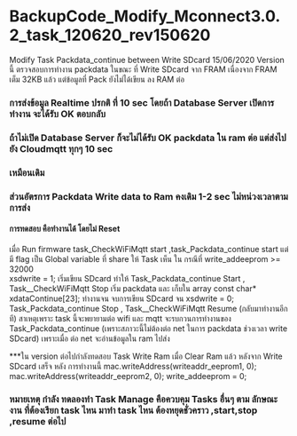 # BackupCode_Modify_Mconnect3.0.2_task_120620_rev150620
Modify Task Packdata_continue between Write SDcard  15/06/2020
Version นี้ ตรวจสอบการทำงาน packdata  ในขณะ ที่ Write SDcard จาก FRAM เนื่องจาก FRAM เต็ม 32KB แล้ว 
แต่ข้อมูลที่ Pack ยังไม่ได้เขียน ลง RAM ต่อ 
### การส่งข้อมูล Realtime ปรกติ ที่ 10 sec โดยถ้า Database Server เปิดการทำงาน จะได้รับ OK ตอบกลับ 
### ถ้าไม่เปิด Database Server ก็จะไม่ได้รับ OK packdata ใน ram ต่อ แต่ส่งไปยัง Cloudmqtt ทุกๆ 10 sec
### เหมือนเดิม 
### ส่วนอัตรการ Packdata Write data to Ram คงเดิม 1-2 sec  ไม่หน่วงเวลาตามการส่ง 

#### การทดสอบ คือทำงานได้ โดยไม่ Reset  
เมื่อ Run firmware  task_CheckWiFiMqtt  start ,task_Packdata_continue start 
แต่ มี flag เป็น Global variable ที่ share ให้ Task เห็น 
ใน กรณีที่  write_addeeprom >= 32000  
xsdwrite = 1; เริ่มเขียน SDcard 
ทำให้ Task_Packdata_continue Start , Task__CheckWiFiMqtt Stop  เริ่ม packdata และ เก็บใน array const char* xdataContinue[23];
ทำงานจน จบการเขียน SDcard จน xsdwrite = 0;
Task_Packdata_continue Stop , Task__CheckWiFiMqtt Resume (กลับมาทำงานอีกที) สาเหตุเพราะ task นี้จะพยายามต่อ wifi และ mqtt จะรบกวนการทำงานของ 
Task_Packdata_continue (เพราะสภาวะนี้ไม่ต้องต่อ net ในการ packdata ช่วงเวลา write SDcard) เพราะเมื่อ ต่อ net จะอ่านข้อมูลใน ram ไปส่ง 

***ใน version ต่อไปกำลังทดสอบ Task Write Ram เมื่อ Clear Ram แล้ว หลังจาก Write SDcard เสร็จ 
หลัง การทำงานนี้ 
mac.writeAddress(writeaddr_eeprom1, 0); 
mac.writeAddress(writeaddr_eeprom2, 0);
write_addeeprom = 0;

### หมายเหตุ กำลัง ทดลองทำ Task Manage  คือควบคุม Tasks อื่นๆ ตาม ลักษณะงาน ที่ต้องเรียก task ไหน มาทำ task ไหน ต้องหยุดชั่วคราว ,start,stop ,resume ต่อไป  
